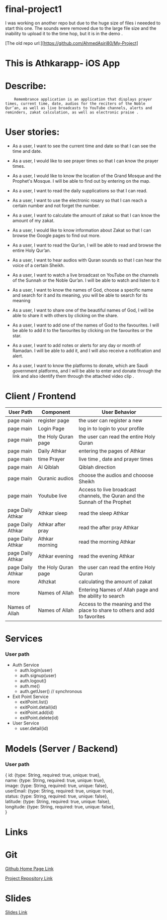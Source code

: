 # final-project1

I was working on another repo but due to the huge size of files i neeeded to start this one.
The sounds were removed due to the large file size and the inability to upload it to the time hop, but it is in the demo .

[The old repo url:][https://github.com/AhmedAsiri80/My-Project]


# This is Athkarapp- iOS App





 # Describe:

        Remembrance application is an application that displays prayer times, current time, date, audios for the reciters of the Noble Qur’an, as well as live broadcasts to YouTube channels, alerts and reminders, zakat calculation, as well as electronic praise .



 # User stories:

 * As a user, I want to see the current time and date so that I can see the time and date.

 * As a user, I would like to see prayer times so that I can know the prayer times.

 * As a user, I would like to know the location of the Grand Mosque and the Prophet's Mosque. I will be able to find out by entering on the map.

 * As a user, I want to read the daily supplications so that I can read.

 * As a user, I want to use the electronic rosary so that I can reach a certain number and not forget the number.

 * As a user, I want to calculate the amount of zakat so that I can know the amount of my zakat.

 * As a user, I would like to know information about Zakat so that I can browse the Google pages to find out more.

 * As a user, I want to read the Qur’an, I will be able to read and browse the entire Holy Qur’an.

 * As a user, I want to hear audios with Quran sounds so that I can hear the voice of a certain Sheikh.

 * As a user, I want to watch a live broadcast on YouTube on the channels of the Sunnah or the Noble Qur’an. I will be able to watch and listen to it

 * As a user, I want to know the names of God, choose a specific name and search for it and its meaning, you will be able to search for its meaning

 * As a user, I want to share one of the beautiful names of God, I will be able to share it with others by clicking on the share.

 * As a user, I want to add one of the names of God to the favourites. I will be able to add it to the favourites by clicking on the favourites or the star.

 * As a user, I want to add notes or alerts for any day or month of Ramadan. I will be able to add it, and I will also receive a notification and alert.

 * As a user, I want to know the platforms to donate, which are Saudi government platforms, and I will be able to enter and donate through the link and also identify them through the attached video clip .
 
 



# Client / Frontend

| User Path         | Component             | User Behavior                                                                          |                       
| ------------------| --------------------- | ---------------------------------------------------------------------------------------|
|  page main        | register page         |   the   user can register a new                                                        |                      
|  page main        | Login Page            | log in to login to your profile                                                        |                      
|  page main        |  the Holy Quran page  | the user can read the entire Holy Quran                                                |                       
|  page main        | Daily Athkar          |      entering the pages of Athkar                                                      |                      
|  page main        | time Prayer           |   live time , date and prayer times                                                    |
|  page main        | Al Qiblah             | Qiblah direction                                                                       |                       
|  page main        | Quranic audios        | choose the audios and chooose Sheikh                                                   |                       
|  page main        |   Youtube live        |  Access to live broadcast channels, the Quran and the Sunnah of the Prophet            |
|  page Daily Athkar|   Athkar sleep        | read the sleep Athkar                                                                  |
|  page Daily Athkar| Athkar after pray     |   read the after pray  Athkar                                                          |         
|  page Daily Athkar|   Athkar morning      | read the morning Athkar                                                                |
|  page Daily Athkar|   Athkar evening      | read the evening Athkar                                                                |
|  page Daily Athkar| the Holy Quran page   | the user can read the entire Holy Quran                                                |
|  more             |   Athzkat             | calculating the amount of zakat                                                        |
|  more             |   Names of Allah      |  Entering Names of Allah page and the ability to search                                |
|  Names of Allah   |   Names of Allah      |  Access to the meaning and the place to share to others and add to favorites           |




# Services
### User path
* Auth Service
    * auth.login(user)
    * auth.signup(user)
    * auth.logout()
    * auth.me()
    * auth.getUser() // synchronous
* Exit Point Service
    * exitPoint.list()
    * exitPoint.detail(id)
    * exitPoint.add(id)
    * exitPoint.delete(id)
* User Service
    * user.detail(id)


# Models (Server / Backend)

### User path
{
  id: {type: String, required: true, unique: true},\
  name: {type: String, required: true, unique: true},\
  image: {type: String, required: true, unique: false},\
  userEmail: {type: String, required: true, unique: true},\
  status: {type: String, required: true, unique: false},\
  latitude: {type: String, required: true, unique: false},\
  longitude: {type: String, required: true, unique: false},\
}


# Links

# Git
[Github Home Page Link](https://github.com/AhmedAsiri80)

[Project Repository Link](https://github.com/AhmedAsiri80/final-project1)

# Slides
[Slides Link](https://docs.google.com/presentation/d/15CS-3zjIpWC0eX_A99c9UK7IhoJtJUSkEZkxjQZEiXA/edit?usp=sharing)



